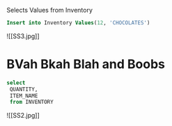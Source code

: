 
Selects Values from Inventory
```SQL
Insert into Inventory Values(12, 'CHOCOLATES')
```

![[SS3.jpg]]

# BVah Bkah Blah and Boobs
```SQL
select
 QUANTITY,
 ITEM_NAME
 from INVENTORY
```

![[SS2.jpg]]